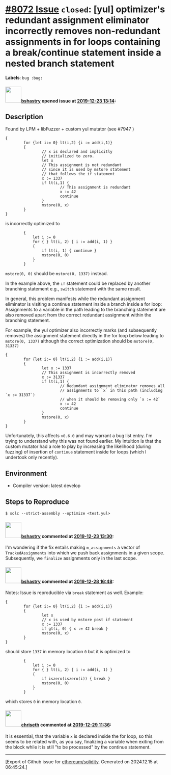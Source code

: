 # [\#8072 Issue](https://github.com/ethereum/solidity/issues/8072) `closed`: [yul] optimizer's redundant assignment eliminator incorrectly removes non-redundant assignments in for loops containing a break/continue statement inside a nested branch statement
**Labels**: `bug :bug:`


#### <img src="https://avatars.githubusercontent.com/u/2388185?v=4" width="50">[bshastry](https://github.com/bshastry) opened issue at [2019-12-23 13:14](https://github.com/ethereum/solidity/issues/8072):

## Description

Found by LPM + libFuzzer + custom yul mutator (see #7947 )

```
{
        for {let i:= 0} lt(i,2) {i := add(i,1)}
        {
                // x is declared and implicitly
                // initialized to zero.
                let x
                // This assignment is not redundant
                // since it is used by mstore statement
                // that follows the if statement
                x := 1337
                if lt(i,1) {
                        // This assignment is redundant
                        x := 42
                        continue
                }
                mstore(0, x)
        }
}
```

is incorrectly optimized to

```
        {
            let i := 0
            for { } lt(i, 2) { i := add(i, 1) }
            {
                if lt(i, 1) { continue }
                mstore(0, 0)
            }
        }
```

`mstore(0, 0)` should be `mstore(0, 1337)` instead.

In the example above, the `if` statement could be replaced by another branching statement e.g., `switch` statement with the same result.

In general, this problem manifests while the redundant assignment eliminator is visiting a continue statement inside a branch inside a for loop: Assignments to a variable in the path leading to the branching statement are also removed apart from the correct redundant assignment within the branching statement.

For example, the yul optimizer also incorrectly marks (and subsequently removes) the assignment statement directly in the for loop below leading to `mstore(0, 1337)` although the correct optimization should be `mstore(0, 31337)`

```
{
        for {let i:= 0} lt(i,2) {i := add(i,1)}
        {
                let x := 1337
                // This assignment is incorrectly removed
                x := 31337
                if lt(i,1) {
                        // Redundant assignment eliminator removes all
                        // assignments to `x` in this path (including `x := 31337`)
                        // when it should be removing only `x := 42`
                        x := 42
                        continue
                }
                mstore(0, x)
        }
}
```

Unfortunately, this affects `v0.6.0` and may warrant a bug list entry. I'm trying to understand why this was not found earlier. My intuition is that the custom mutator had a role to play by increasing the likelihood (during fuzzing) of insertion of `continue` statement inside for loops (which I undertook only recently).

## Environment

- Compiler version: latest develop

## Steps to Reproduce

```
$ solc --strict-assembly --optimize <test.yul>
```

#### <img src="https://avatars.githubusercontent.com/u/2388185?v=4" width="50">[bshastry](https://github.com/bshastry) commented at [2019-12-23 13:30](https://github.com/ethereum/solidity/issues/8072#issuecomment-568475963):

I'm wondering if the fix entails making `m_assignments` a vector of `TrackedAssignments` into which we push back assignments in a given scope. Subsequently, we `finalize` assignments only in the last scope.

#### <img src="https://avatars.githubusercontent.com/u/2388185?v=4" width="50">[bshastry](https://github.com/bshastry) commented at [2019-12-28 16:48](https://github.com/ethereum/solidity/issues/8072#issuecomment-569431984):

Notes: Issue is reproducible via `break` statement as well. Example:

```
{
        for {let i:= 0} lt(i,2) {i := add(i,1)}
        {
                let x
                // x is used by mstore post if statement
                x := 1337
                if gt(i, 0) { x := 42 break }
                mstore(0, x)
        }
}
```

should store `1337` in memory location `0` but it is optimized to

```
        {                   
            let i := 0        
            for { } lt(i, 2) { i := add(i, 1) }
            {                 
                if iszero(iszero(i)) { break }
                mstore(0, 0)
            }                                     
        }
```

which stores `0` in memory location `0`.

#### <img src="https://avatars.githubusercontent.com/u/9073706?v=4" width="50">[chriseth](https://github.com/chriseth) commented at [2019-12-29 11:36](https://github.com/ethereum/solidity/issues/8072#issuecomment-569497193):

It is essential, that the variable `x` is declared inside the for loop, so this seems to be related with, as you say, finalizing a variable when exiting from the block while it is still "to be processed" by the continue statement.


-------------------------------------------------------------------------------



[Export of Github issue for [ethereum/solidity](https://github.com/ethereum/solidity). Generated on 2024.12.15 at 06:45:24.]
